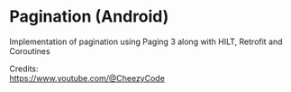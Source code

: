 # Pagination (Android)
 
 Implementation of pagination using Paging 3 along with HILT, Retrofit and Coroutines
 


Credits:  
https://www.youtube.com/@CheezyCode
